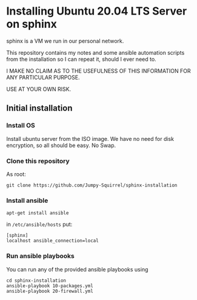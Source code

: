 # Installing Ubuntu 20.04 LTS Server on sphinx

sphinx is a VM we run in our personal network.

This repository contains my notes and some ansible automation scripts from the installation so I can repeat it,
should I ever need to.

I MAKE NO CLAIM AS TO THE USEFULNESS OF THIS INFORMATION FOR ANY PARTICULAR PURPOSE.

USE AT YOUR OWN RISK.

## Initial installation

### Install OS

Install ubuntu server from the ISO image. We have no need for
disk encryption, so all should be easy. No Swap.

### Clone this repository

As root:

```
git clone https://github.com/Jumpy-Squirrel/sphinx-installation
```

### Install ansible

```
apt-get install ansible
```

in `/etc/ansible/hosts` put:

```
[sphinx]
localhost ansible_connection=local
```

### Run ansible playbooks

You can run any of the provided ansible playbooks using

```
cd sphinx-installation
ansible-playbook 10-packages.yml
ansible-playbook 20-firewall.yml
```
